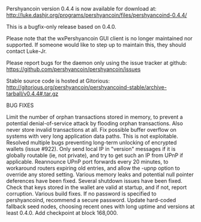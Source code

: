 Pershyancoin version 0.4.4 is now available for download at:
http://luke.dashjr.org/programs/pershyancoin/files/pershyancoind-0.4.4/

This is a bugfix-only release based on 0.4.0.

Please note that the wxPershyancoin GUI client is no longer maintained nor supported. If someone would like to step up to maintain this, they should contact Luke-Jr.

Please report bugs for the daemon only using the issue tracker at github:
https://github.com/pershyancoin/pershyancoin/issues

Stable source code is hosted at Gitorious:
http://gitorious.org/pershyancoin/pershyancoind-stable/archive-tarball/v0.4.4#.tar.gz

BUG FIXES

Limit the number of orphan transactions stored in memory, to prevent a potential denial-of-service attack by flooding orphan transactions. Also never store invalid transactions at all.
Fix possible buffer overflow on systems with very long application data paths. This is not exploitable.
Resolved multiple bugs preventing long-term unlocking of encrypted wallets (issue #922).
Only send local IP in "version" messages if it is globally routable (ie, not private), and try to get such an IP from UPnP if applicable.
Reannounce UPnP port forwards every 20 minutes, to workaround routers expiring old entries, and allow the -upnp option to override any stored setting.
Various memory leaks and potential null pointer deferences have been
fixed.
Several shutdown issues have been fixed.
Check that keys stored in the wallet are valid at startup, and if not,
report corruption.
Various build fixes.
If no password is specified to pershyancoind, recommend a secure password.
Update hard-coded fallback seed nodes, choosing recent ones with long uptime and versions at least 0.4.0.
Add checkpoint at block 168,000.

